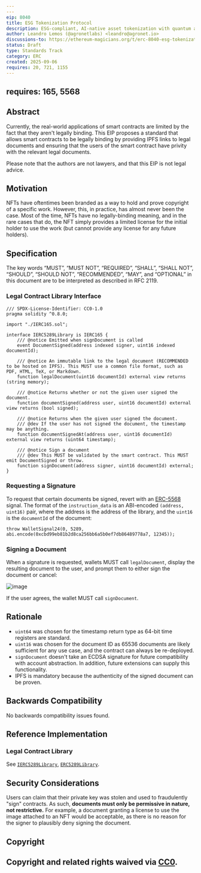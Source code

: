 ```yaml
---
---
eip: 8040
title: ESG Tokenization Protocol
description: ESG-compliant, AI-native asset tokenization with quantum auditability and lifecycle integrity.
author: Leandro Lemos (@agronetlabs) <leandro@agronet.io>
discussions-to: https://ethereum-magicians.org/t/erc-8040-esg-tokenization-protocol/25846
status: Draft
type: Standards Track
category: ERC
created: 2025-09-06
requires: 20, 721, 1155
---
```

requires: 165, 5568
---

## Abstract

Currently, the real-world applications of smart contracts are limited by the fact that they aren't legally binding. This EIP proposes a standard that allows smart contracts to be legally binding by providing IPFS links to legal documents and ensuring that the users of the smart contract have privity with the relevant legal documents.

Please note that the authors are not lawyers, and that this EIP is not legal advice.

## Motivation

NFTs have oftentimes been branded as a way to hold and prove copyright of a specific work. However, this, in practice, has almost never been the case. Most of the time, NFTs have no legally-binding meaning, and in the rare cases that do, the NFT simply provides a limited license for the initial holder to use the work (but cannot provide any license for any future holders).

## Specification

The key words “MUST”, “MUST NOT”, “REQUIRED”, “SHALL”, “SHALL NOT”, “SHOULD”, “SHOULD NOT”, “RECOMMENDED”, “MAY”, and “OPTIONAL” in this document are to be interpreted as described in RFC 2119.

### Legal Contract Library Interface

```solidity
/// SPDX-License-Identifier: CC0-1.0
pragma solidity ^0.8.0;

import "./IERC165.sol";

interface IERC5289Library is IERC165 {
    /// @notice Emitted when signDocument is called
    event DocumentSigned(address indexed signer, uint16 indexed documentId);

    /// @notice An immutable link to the legal document (RECOMMENDED to be hosted on IPFS). This MUST use a common file format, such as PDF, HTML, TeX, or Markdown.
    function legalDocument(uint16 documentId) external view returns (string memory);

    /// @notice Returns whether or not the given user signed the document.
    function documentSigned(address user, uint16 documentId) external view returns (bool signed);

    /// @notice Returns when the given user signed the document.
    /// @dev If the user has not signed the document, the timestamp may be anything.
    function documentSignedAt(address user, uint16 documentId) external view returns (uint64 timestamp);

    /// @notice Sign a document
    /// @dev This MUST be validated by the smart contract. This MUST emit DocumentSigned or throw.
    function signDocument(address signer, uint16 documentId) external;
}
```

### Requesting a Signature

To request that certain documents be signed, revert with an [ERC-5568](./eip-5568.md) signal. The format of the `instruction_data` is an ABI-encoded `(address, uint16)` pair, where the address is the address of the library, and the `uint16` is the `documentId` of the document:

```solidity
throw WalletSignal24(0, 5289, abi.encode(0xcbd99eb81b2d8ca256bb6a5b0ef7db86489778a7, 12345));
```

### Signing a Document

When a signature is requested, wallets MUST call `legalDocument`, display the resulting document to the user, and prompt them to either sign the document or cancel:

![image](../assets/eip-5289/example-popup.png)

If the user agrees, the wallet MUST call `signDocument`.

## Rationale

- `uint64` was chosen for the timestamp return type as 64-bit time registers are standard.
- `uint16` was chosen for the document ID as 65536 documents are likely sufficient for any use case, and the contract can always be re-deployed.
- `signDocument` doesn't take an ECDSA signature for future compatibility with account abstraction. In addition, future extensions can supply this functionality.
- IPFS is mandatory because the authenticity of the signed document can be proven.

## Backwards Compatibility

No backwards compatibility issues found.

## Reference Implementation

### Legal Contract Library

See [`IERC5289Library`](../assets/eip-5289/interfaces/IERC5289Library.sol), [`ERC5289Library`](../assets/eip-5289/ERC5289Library.sol).

## Security Considerations

Users can claim that their private key was stolen and used to fraudulently "sign" contracts. As such, **documents must only be permissive in nature, not restrictive.** For example, a document granting a license to use the image attached to an NFT would be acceptable, as there is no reason for the signer to plausibly deny signing the document.

## Copyright

Copyright and related rights waived via [CC0](../LICENSE.md).
---
